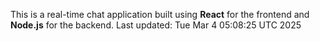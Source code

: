 This is a real-time chat application built using **React** for the frontend and **Node.js** for the backend.
Last updated: Tue Mar  4 05:08:25 UTC 2025
